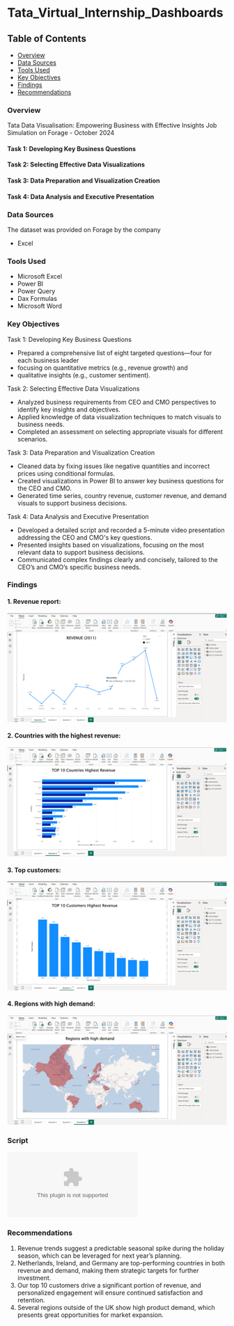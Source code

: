 # Tata_Virtual_Internship_Dashboards
## Table of Contents
- [Overview](#overview)
- [Data Sources](#data-sources)
- [Tools Used](#tools-used)
- [Key Objectives](#key-objectives)
- [Findings](#findings)
- [Recommendations](#recommendations)

### Overview
Tata Data Visualisation: Empowering Business with Effective Insights Job
Simulation on Forage - October 2024
#### Task 1: Developing Key Business Questions 
#### Task 2: Selecting Effective Data Visualizations
#### Task 3: Data Preparation and Visualization Creation
#### Task 4: Data Analysis and Executive Presentation

  
### Data Sources
The dataset was provided on Forage by the company
- Excel

### Tools Used
- Microsoft Excel
- Power BI
- Power Query
- Dax Formulas
- Microsoft Word

### Key Objectives
Task 1: Developing Key Business Questions
   - Prepared a comprehensive list of eight targeted questions—four for each business leader
   - focusing on quantitative metrics (e.g., revenue growth) and
   - qualitative insights (e.g., customer sentiment).
     
Task 2: Selecting Effective Data Visualizations
   - Analyzed business requirements from CEO and CMO perspectives to identify key insights and objectives.
   - Applied knowledge of data visualization techniques to match visuals to business needs.
   - Completed an assessment on selecting appropriate visuals for different scenarios.

Task 3: Data Preparation and Visualization Creation
   - Cleaned data by fixing issues like negative quantities and incorrect prices using conditional formulas.
   - Created visualizations in Power BI to answer key business questions for the CEO and CMO.
   - Generated time series, country revenue, customer revenue, and demand visuals to support business decisions.

Task 4: Data Analysis and Executive Presentation
   - Developed a detailed script and recorded a 5-minute video presentation addressing the CEO and CMO's key questions.
   - Presented insights based on visualizations, focusing on the most relevant data to support business decisions.
   - Communicated complex findings clearly and concisely, tailored to the CEO’s and CMO’s specific business needs.
     
   
### Findings
#### 1. Revenue report:
   ![Revenue](https://github.com/JaishreeRM0201/Tata_Virtual_Internship_Dashboards/blob/main/Revenue(2011).png)

#### 2. Countries with the highest revenue:
   ![Highest Revenue](https://github.com/JaishreeRM0201/Tata_Virtual_Internship_Dashboards/blob/main/Highest%20Revenue.png)

#### 3. Top customers:
   ![Customers](https://github.com/JaishreeRM0201/Tata_Virtual_Internship_Dashboards/blob/main/Top%2010%20Customers.png)

#### 4. Regions with high demand:
   ![Revenue](https://github.com/JaishreeRM0201/Tata_Virtual_Internship_Dashboards/blob/main/High%20Demand.png)

  
### Script
![Script](https://github.com/JaishreeRM0201/Tata_Virtual_Internship_Dashboards/blob/main/Script.docx)

### Recommendations
1.	Revenue trends suggest a predictable seasonal spike during the holiday season, which can be leveraged for next year’s planning.
2.	Netherlands, Ireland, and Germany  are top-performing countries in both revenue and demand, making them strategic targets for further investment.
3.	Our top 10 customers drive a significant portion of revenue, and personalized engagement will ensure continued satisfaction and retention.
4.	Several regions outside of the UK show high product demand, which presents great opportunities for market expansion.


